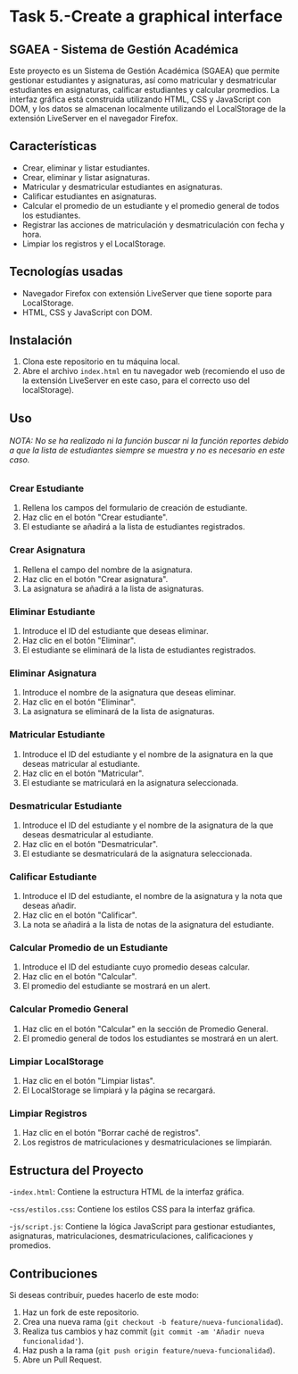 # Task 5.-Create a graphical interface

## SGAEA - Sistema de Gestión Académica

Este proyecto es un Sistema de Gestión Académica (SGAEA) que permite gestionar estudiantes y asignaturas, así como matricular y desmatricular estudiantes en asignaturas, calificar estudiantes y calcular promedios. La interfaz gráfica está construida utilizando HTML, CSS y JavaScript con DOM, y los datos se almacenan localmente utilizando el LocalStorage de la extensión LiveServer en el navegador Firefox.

## Características

- Crear, eliminar y listar estudiantes.
- Crear, eliminar y listar asignaturas.
- Matricular y desmatricular estudiantes en asignaturas.
- Calificar estudiantes en asignaturas.
- Calcular el promedio de un estudiante y el promedio general de todos los estudiantes.
- Registrar las acciones de matriculación y desmatriculación con fecha y hora.
- Limpiar los registros y el LocalStorage.

## Tecnologías usadas

- Navegador Firefox con extensión LiveServer que tiene soporte para LocalStorage.
- HTML, CSS y JavaScript con DOM.

## Instalación

1. Clona este repositorio en tu máquina local.
2. Abre el archivo `index.html` en tu navegador web (recomiendo el uso de la extensión LiveServer en este caso, para el correcto uso del localStorage).

## Uso

###### NOTA: No se ha realizado ni la función buscar ni la función reportes debido a que la lista de estudiantes siempre se muestra y no es necesario en este caso.

### Crear Estudiante

1. Rellena los campos del formulario de creación de estudiante.
2. Haz clic en el botón "Crear estudiante".
3. El estudiante se añadirá a la lista de estudiantes registrados.

### Crear Asignatura

1. Rellena el campo del nombre de la asignatura.
2. Haz clic en el botón "Crear asignatura".
3. La asignatura se añadirá a la lista de asignaturas.

### Eliminar Estudiante

1. Introduce el ID del estudiante que deseas eliminar.
2. Haz clic en el botón "Eliminar".
3. El estudiante se eliminará de la lista de estudiantes registrados.

### Eliminar Asignatura

1. Introduce el nombre de la asignatura que deseas eliminar.
2. Haz clic en el botón "Eliminar".
3. La asignatura se eliminará de la lista de asignaturas.

### Matricular Estudiante

1. Introduce el ID del estudiante y el nombre de la asignatura en la que deseas matricular al estudiante.
2. Haz clic en el botón "Matricular".
3. El estudiante se matriculará en la asignatura seleccionada.

### Desmatricular Estudiante

1. Introduce el ID del estudiante y el nombre de la asignatura de la que deseas desmatricular al estudiante.
2. Haz clic en el botón "Desmatricular".
3. El estudiante se desmatriculará de la asignatura seleccionada.

### Calificar Estudiante

1. Introduce el ID del estudiante, el nombre de la asignatura y la nota que deseas añadir.
2. Haz clic en el botón "Calificar".
3. La nota se añadirá a la lista de notas de la asignatura del estudiante.

### Calcular Promedio de un Estudiante

1. Introduce el ID del estudiante cuyo promedio deseas calcular.
2. Haz clic en el botón "Calcular".
3. El promedio del estudiante se mostrará en un alert.

### Calcular Promedio General

1. Haz clic en el botón "Calcular" en la sección de Promedio General.
2. El promedio general de todos los estudiantes se mostrará en un alert.

### Limpiar LocalStorage

1. Haz clic en el botón "Limpiar listas".
2. El LocalStorage se limpiará y la página se recargará.

### Limpiar Registros

1. Haz clic en el botón "Borrar caché de registros".
2. Los registros de matriculaciones y desmatriculaciones se limpiarán.

## Estructura del Proyecto

-`index.html`: Contiene la estructura HTML de la interfaz gráfica.

-`css/estilos.css`: Contiene los estilos CSS para la interfaz gráfica.

-`js/script.js`: Contiene la lógica JavaScript para gestionar estudiantes, asignaturas, matriculaciones, desmatriculaciones, calificaciones y promedios.

## Contribuciones

Si deseas contribuir, puedes hacerlo de este modo:

1. Haz un fork de este repositorio.
2. Crea una nueva rama (`git checkout -b feature/nueva-funcionalidad`).
3. Realiza tus cambios y haz commit (`git commit -am 'Añadir nueva funcionalidad'`).
4. Haz push a la rama (`git push origin feature/nueva-funcionalidad`).
5. Abre un Pull Request.
